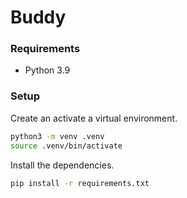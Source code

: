 # Buddy

### Requirements

- Python 3.9

### Setup

Create an activate a virtual environment.

```bash
python3 -m venv .venv
source .venv/bin/activate
```

Install the dependencies.

```bash
pip install -r requirements.txt
```
